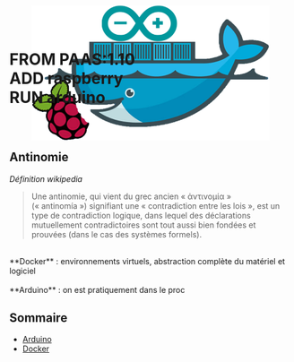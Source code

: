 # FROM PAAS:1.10<br>ADD raspberry<br>RUN arduino

<figure style="margin-top: -200px; float: left;">
    <img src="ressources/docker-raspberry-pi-arduino.png" alt=""/>
</figure>



## Antinomie

*Définition wikipedia*

> Une antinomie, qui vient du grec ancien « ἀντινομία » <br> (« antinomía ») signifiant une « contradiction entre les lois&nbsp;», est un type de contradiction logique, dans lequel des déclarations mutuellement contradictoires sont tout aussi bien fondées et prouvées (dans le cas des systèmes formels).

<br>
<!-- .element class="fragment fade-in" -->
**Docker** : environnements virtuels, abstraction complète du matériel et logiciel<br><br>**Arduino** : on est pratiquement dans le proc



## Sommaire

<!-- .slide: id="master-toc" class="toc" -->

- [Arduino](#/1)
- [Docker](#/2)

